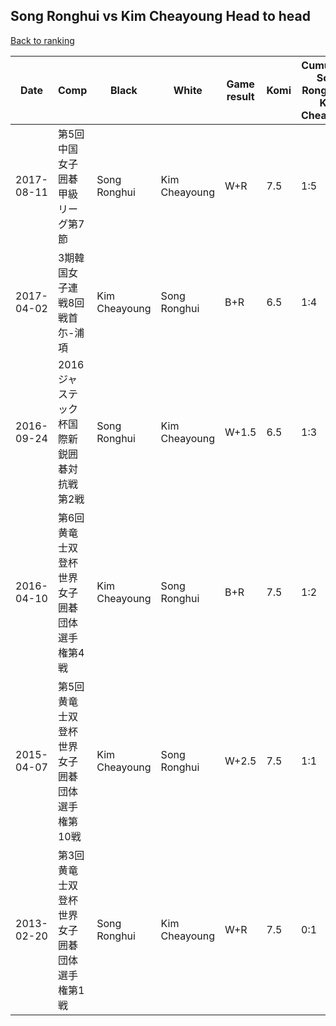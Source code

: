 ## Song Ronghui vs Kim Cheayoung Head to head

[Back to ranking](../../index.md)




| **Date** | **Comp** | **Black** | **White** | **Game result** | **Komi** | **Cumulative Song Ronghui vs Kim Cheayoung** | **Song Ronghui streak** | **Kim Cheayoung streak** | 
| --- | --- | --- | --- | --- | --- | --- | --- | --- |
| 2017-08-11 | 第5回中国女子囲碁甲級リーグ第7節 | Song Ronghui | Kim Cheayoung | W+R | 7.5 | 1:5 | 0 | 4 | 
| 2017-04-02 | 3期韓国女子連戦8回戦首尓-浦項 | Kim Cheayoung | Song Ronghui | B+R | 6.5 | 1:4 | 0 | 3 | 
| 2016-09-24 | 2016ジャステック杯国際新鋭囲碁対抗戦第2戦 | Song Ronghui | Kim Cheayoung | W+1.5 | 6.5 | 1:3 | 0 | 2 | 
| 2016-04-10 | 第6回黄竜士双登杯世界女子囲碁団体選手権第4戦 | Kim Cheayoung | Song Ronghui | B+R | 7.5 | 1:2 | 0 | 1 | 
| 2015-04-07 | 第5回黄竜士双登杯世界女子囲碁団体選手権第10戦 | Kim Cheayoung | Song Ronghui | W+2.5 | 7.5 | 1:1 | 1 | 0 | 
| 2013-02-20 | 第3回黄竜士双登杯世界女子囲碁団体選手権第1戦 | Song Ronghui | Kim Cheayoung | W+R | 7.5 | 0:1 | 0 | 1 |




